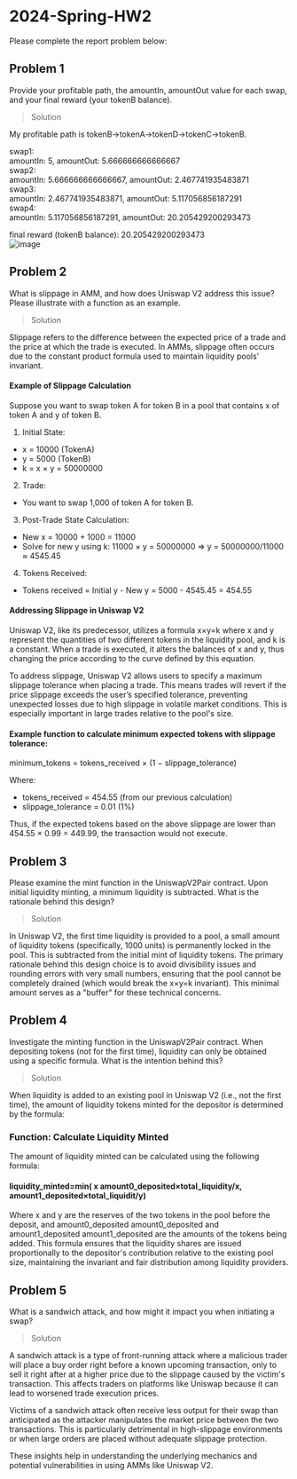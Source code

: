 # 2024-Spring-HW2

Please complete the report problem below:

## Problem 1
Provide your profitable path, the amountIn, amountOut value for each swap, and your final reward (your tokenB balance).

> Solution  

My profitable path is tokenB->tokenA->tokenD->tokenC->tokenB.  

swap1:  
amountIn: 5, amountOut: 5.666666666666667  
swap2:  
amountIn: 5.666666666666667, amountOut: 2.467741935483871  
swap3:  
amountIn: 2.467741935483871, amountOut: 5.117056856187291  
swap4:  
amountIn: 5.117056856187291, amountOut: 20.205429200293473  
  
final reward (tokenB balance): 20.205429200293473  
![image](https://github.com/hsutzu/2024-Spring-HW2/assets/87229781/60557705-3a49-41f8-837d-595723f51378)
## Problem 2
What is slippage in AMM, and how does Uniswap V2 address this issue? Please illustrate with a function as an example.

> Solution  

Slippage refers to the difference between the expected price of a trade and the price at which the trade is executed. In AMMs, slippage often occurs due to the constant product formula used to maintain liquidity pools' invariant.

#### Example of Slippage Calculation
Suppose you want to swap token A for token B in a pool that contains x of token A and y of token B.
1. Initial State:
 * x = 10000 (TokenA)
 * y = 5000 (TokenB)
 * k = x × y = 50000000
2. Trade:
 *  You want to swap 1,000 of token A for token B.
3. Post-Trade State Calculation:
 * New x = 10000 + 1000 = 11000
 * Solve for new y using k:
   11000 × y = 50000000 ⇒ y = 50000000/11000 ≈ 4545.45
4. Tokens Received:
 * Tokens received = Initial y - New y = 5000 - 4545.45 = 454.55
#### Addressing Slippage in Uniswap V2
Uniswap V2, like its predecessor, utilizes a formula 
x×y=k where x and y represent the quantities of two different tokens in the liquidity pool, and k is a constant. When a trade is executed, it alters the balances of 
x and y, thus changing the price according to the curve defined by this equation.

To address slippage, Uniswap V2 allows users to specify a maximum slippage tolerance when placing a trade. This means trades will revert if the price slippage exceeds the user’s specified tolerance, preventing unexpected losses due to high slippage in volatile market conditions. This is especially important in large trades relative to the pool's size.

#### Example function to calculate minimum expected tokens with slippage tolerance:
minimum_tokens = tokens_received × (1 − slippage_tolerance)  

Where:  
 * tokens_received = 454.55 (from our previous calculation)  
 * slippage_tolerance = 0.01 (1%)

Thus, if the expected tokens based on the above slippage are lower than 454.55 × 0.99 = 449.99, the transaction would not execute.  

## Problem 3
Please examine the mint function in the UniswapV2Pair contract. Upon initial liquidity minting, a minimum liquidity is subtracted. What is the rationale behind this design?

> Solution    

In Uniswap V2, the first time liquidity is provided to a pool, a small amount of liquidity tokens (specifically, 1000 units) is permanently locked in the pool. This is subtracted from the initial mint of liquidity tokens. The primary rationale behind this design choice is to avoid divisibility issues and rounding errors with very small numbers, ensuring that the pool cannot be completely drained (which would break the 
x×y=k invariant). This minimal amount serves as a "buffer" for these technical concerns.

## Problem 4
Investigate the minting function in the UniswapV2Pair contract. When depositing tokens (not for the first time), liquidity can only be obtained using a specific formula. What is the intention behind this?

> Solution    

When liquidity is added to an existing pool in Uniswap V2 (i.e., not the first time), the amount of liquidity tokens minted for the depositor is determined by the formula:

### Function: Calculate Liquidity Minted

The amount of liquidity minted can be calculated using the following formula:

#### liquidity_minted=min( x amount0_deposited×total_liquidity/x, amount1_deposited×total_liquidit​/y)


Where x and y are the reserves of the two tokens in the pool before the deposit, and 
amount0_deposited amount0_deposited and amount1_deposited amount1_deposited are the amounts of the tokens being added. This formula ensures that the liquidity shares are issued proportionally to the depositor's contribution relative to the existing pool size, maintaining the invariant and fair distribution among liquidity providers.


## Problem 5
What is a sandwich attack, and how might it impact you when initiating a swap?

> Solution  

A sandwich attack is a type of front-running attack where a malicious trader will place a buy order right before a known upcoming transaction, only to sell it right after at a higher price due to the slippage caused by the victim's transaction. This affects traders on platforms like Uniswap because it can lead to worsened trade execution prices.

Victims of a sandwich attack often receive less output for their swap than anticipated as the attacker manipulates the market price between the two transactions. This is particularly detrimental in high-slippage environments or when large orders are placed without adequate slippage protection.

These insights help in understanding the underlying mechanics and potential vulnerabilities in using AMMs like Uniswap V2.
